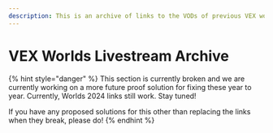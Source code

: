 ```yaml
---
description: This is an archive of links to the VODs of previous VEX worlds competitions
---
```


# VEX Worlds Livestream Archive

{% hint style="danger" %}
This section is currently broken and we are currently working on a more future proof solution for fixing these year to year. Currently, Worlds 2024 links still work. Stay tuned!&#x20;

If you have any proposed solutions for this other than replacing the links when they break, please do!
{% endhint %}
